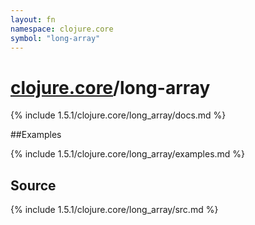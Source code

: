 ```yaml
---
layout: fn
namespace: clojure.core
symbol: "long-array"
---
```


# [clojure.core](../)/long-array

{% include 1.5.1/clojure.core/long_array/docs.md %}

##Examples

{% include 1.5.1/clojure.core/long_array/examples.md %}
## Source
{% include 1.5.1/clojure.core/long_array/src.md %}

